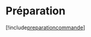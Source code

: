# Préparation

[!include[preparationcommande](preparation.preparationcommande.autogen.md)]




































































